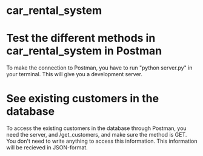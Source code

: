 # car_rental_system

# Test the different methods in car_rental_system in Postman
To make the connection to Postman, you have to run "python server.py" in your terminal. This will give you a development server. 

# See existing customers in the database
To access the existing customers in the database through Postman, you need the server, and /get_customers, and make sure the method is GET. 
You don't need to write anything to access this information. 
This information will be recieved in JSON-format. 